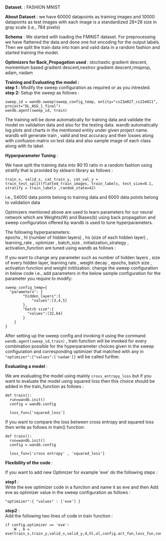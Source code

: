 <strong>Dataset</strong>. : FASHION MNIST <br />

<strong>About Dataset</strong> : we have 60000 datapoints as training images and 10000 datapoints as test images with each image is a standardized 28*28 size in gray scale (i.e., 784 pixels) <br/>

<strong>Schema</strong> : We started with loading the FMINST dataset. For preprocessing we have flattened the data and done one hot encoding for the output labels. Then we split the train data into train and valid data in a random fashion and started training the model.

<strong> Optimizers for Back_Propagation used </strong> : stochastic gradient descent, momemtum based gradient descent,nestrov gradient descent,rmsprop, adam, nadam <br/>

<strong> Training and Evaluating the model :</strong> <br/>
<strong>step 1 :</strong> Modify the sweep configuration as required or as you intrested. <br/>
<strong>step 2:</strong> Setup the sweep as follows :
```
sweep_id = wandb.sweep(sweep_config_temp, entity="cs21m027_cs21m011", project="DL_ASG_1_final")
wandb.agent(sweep_id, train)
```
The training will be done automatically for training data and validate the model on validation data and also for the testing data. wandb automatically log plots and charts in the mentioned entity under given project name. wandb will generate train , valid and test accuracy and their losses along with confusion matrix on test data and also sample image of each class along with its label.

<strong>Hyperparameter Tuning </strong> : <br/>

We have split the training data into 90:10 ratio in a random fashion using stratify that is provided by sklearn library as follows :</br>
```
train_x, valid_x, cat_train_y, cat_val_y = train_test_split(flatted_train_images, train_labels, test_size=0.1, stratify = train_labels ,random_state=42)
```

i.e., 54000 data points belong to training data and 6000 data points belong to validation data </br>

Optimizers mentioned above are used to learn parameters for our neural network which are Weights(W) and Biases(b) using back propagation and sweep configuration offered by wandb is used to tune hyperparameters.

The following hyperparameters: <br/>
epochs , hl (number of hidden layers) , hs (size of each hidden layer) , learning_rate , optimizer , batch_size , initialization_strategy , activation_function are tuned using wandb as follows : <br/>

If you want to change any parameter such as number of hidden layers , size of every hidden layer, learning rate , weight decay , epochs, batch size , activation function and weight initilization. change the sweep configuration in below code i.e., add parameters in the below sample configuration for the parameter you require to modify: <br/>
```
sweep_config_temp={
  "parameters": {
        "hidden_layers":{
            "values":[3,4,5]
        },
        "batch size":{
          "values":[32,64]
        }
    }
}
```

After setting up the sweep config and invoking it using the command ```wandb.agent(sweep_id,train)``` ,
train function will be invoked for every combination possible for the hyperparameter choices given in the sweep configuration and corresponding optimizer that matched with any in ```"optimizer":{"values":['nadam']}``` will be called further. <br/>

<strong>Evaluating a model </strong> : <br/>

We are evaluating the model using mainly ```cross_entropy_loss``` but if you want to evaluate the model using squared loss then this choice should be added in the train_function as follows : <br/>
```
def train():
  run=wandb.init()
  config = wandb.config
 
  loss_fun=['squared_loss']
```
If you want to compare the loss between cross entropy and squared loss then write as follows in train() function:
```
def train():
  run=wandb.init()
  config = wandb.config
 
  loss_fun=['cross entropy' , 'squared_loss']
```
<strong> Flexibility of the code </strong> : <br/>

If you want to add new Optimizer for example 'eve' do the following steps : <br/>

<strong> step1</strong> : <br/> Write the eve optimizer code in a function and name it as eve and then Add eve as optimizer value in the sweep configuration as follows : <br/>
```
"optimizer":{ "values" : ['eve'] }
```
<strong>step2</strong> : <br/> Add the following two lines of code in train function : <br/>
```
if config.optimizer == 'eve':
    W , b = eve(train_x,train_y,valid_x,valid_y,d,hl,ol,config.act_fun,loss_fun,config.epochs,config.eta,config.strat,alpha,config.batch_size)
```
